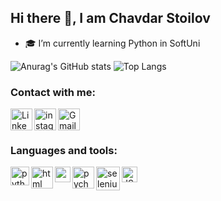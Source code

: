 ## Hi there 👋, I am Chavdar Stoilov

- :mortar_board: I’m currently learning Python in SoftUni

![Anurag's GitHub stats](https://github-readme-stats.vercel.app/api?username=ChavdarStoilov&show_icons=true&theme=radical) ![Top Langs](https://github-readme-stats.vercel.app/api/top-langs/?username=ChavdarStoilov&layout=compact)

### Contact with me:

<a href="https://www.linkedin.com/in/chavdar-stoilov-7a8088167/" >
  <img align="left" alt="Linkedin" width="35px" src="https://upload.wikimedia.org/wikipedia/commons/f/f9/Linkedin_Shiny_Icon.svg" />
  
</a>

<a href="https://www.instagram.com/ch0ch0o/" >
  <img align="left" alt="instagram" width="35px" src="https://upload.wikimedia.org/wikipedia/commons/9/95/Instagram_logo_2022.svg" />
  
</a>

<a target="_blank" href="mailto:stoilov.chavdar@gmail.com">

  <img align="left" alt="Gmail" width="35px" src="https://upload.wikimedia.org/wikipedia/commons/2/2e/Gmail_2020.png" />
  
</a>

<br><br>

### Languages and tools:

<a>
  <img align="left" alt="python" width="30px" src="https://upload.wikimedia.org/wikipedia/commons/c/c3/Python-logo-notext.svg" />
  <img align="left" alt="html" width="35px" src="https://upload.wikimedia.org/wikipedia/commons/6/61/HTML5_logo_and_wordmark.svg" />
  <img align="left" alt="css" width="25px" src="https://upload.wikimedia.org/wikipedia/commons/d/d5/CSS3_logo_and_wordmark.svg" />
  <img align="left" alt="pycharm" width="35px" src="https://upload.wikimedia.org/wikipedia/commons/1/1d/PyCharm_Icon.svg" />
  <img align="left" alt="selenium" width="38px" src="https://blog.apify.com/content/images/2022/01/selenium-python.png" />
  <img align="left" alt="JS" width="25px" src="https://upload.wikimedia.org/wikipedia/commons/d/d4/Javascript-shield.svg" />

</a>





